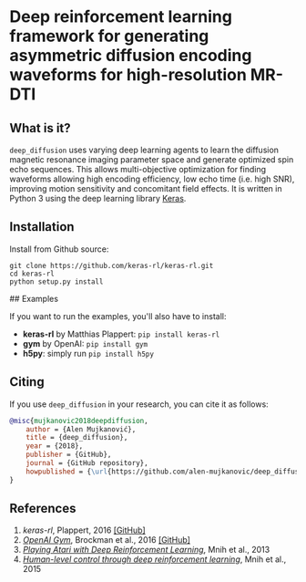 # Deep reinforcement learning framework for generating asymmetric diffusion encoding waveforms for high-resolution MR-DTI


## What is it?

`deep_diffusion` uses varying deep learning agents to learn the diffusion magnetic resonance imaging parameter space and generate optimized spin echo sequences. This allows multi-objective optimization for finding waveforms allowing high encoding efficiency, low echo time (i.e. high SNR), improving motion sensitivity and concomitant field effects. It is written in Python 3 using the deep learning library [Keras](http://keras.io).

## Installation
Install from Github source:

```
git clone https://github.com/keras-rl/keras-rl.git
cd keras-rl
python setup.py install
```

## Examples

If you want to run the examples, you'll also have to install:
- **keras-rl** by Matthias Plappert: `pip install keras-rl`
- **gym** by OpenAI: `pip install gym`
- **h5py**: simply run `pip install h5py`

## Citing

If you use `deep_diffusion` in your research, you can cite it as follows:
```bibtex
@misc{mujkanovic2018deepdiffusion,
    author = {Alen Mujkanović},
    title = {deep_diffusion},
    year = {2018},
    publisher = {GitHub},
    journal = {GitHub repository},
    howpublished = {\url{https://github.com/alen-mujkanovic/deep_diffusion}},
}
```

## References

1. *keras-rl*, Plappert, 2016 [[GitHub]](https://github.com/keras-rl/keras-rl)
2. [*OpenAI Gym*](arxiv.org/abs/1606.01540), Brockman et al., 2016 [[GitHub]](openai/gym)
3. [*Playing Atari with Deep Reinforcement Learning*](https://arxiv.org/abs/1312.5602), Mnih et al., 2013
4. [*Human-level control through deep reinforcement learning*](https://www.nature.com/articles/nature14236), Mnih et al., 2015
